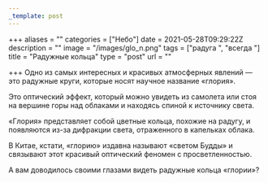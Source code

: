 ```yaml
---
_template: post
---
```



+++
aliases = ""
categories = ["Небо"]
date = 2021-05-28T09:29:22Z
description = ""
image = "/images/glo_n.png"
tags = ["радуга ", "всегда "]
title = "Радужные кольца"
type = "post"
url = ""

+++
Одно из самых интересных и красивых атмосферных явлений — это радужные круги, которые носят научное название «глория».  
  
Это оптический эффект, который можно увидеть из самолета или стоя на вершине горы над облаками и находясь спиной к источнику света.  
  
«Глория» представляет собой цветные кольца, похожие на радугу, и появляются из-за дифракции света, отраженного в капельках облака.  
  
В Китае, кстати, «глорию» издавна называют «светом Будды» и связывают этот красивый оптический феномен с просветленностью.   
  
А вам доводилось своими глазами видеть радужные кольца «глории»?
